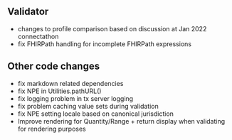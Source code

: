 ## Validator
* changes to profile comparison based on discussion at Jan 2022 connectathon
* fix FHIRPath handling for incomplete FHIRPath expressions 

## Other code changes
* fix markdown related dependencies 
* fix NPE in Utilities.pathURL()
* fix logging problem in tx server logging
* fix problem caching value sets during validation 
* fix NPE setting locale based on canonical jurisdiction
* Improve rendering for Quantity/Range + return display when validating for rendering purposes

